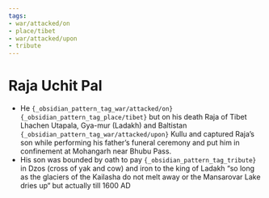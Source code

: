```yaml
---
tags:
- war/attacked/on
- place/tibet
- war/attacked/upon
- tribute
---
```

   
# Raja Uchit Pal   
* He `{_obsidian_pattern_tag_war/attacked/on}` `{_obsidian_pattern_tag_place/tibet}` but on his death Raja of Tibet Lhachen Utapala, Gya-mur (Ladakh) and Baltistan `{_obsidian_pattern_tag_war/attacked/upon}` Kullu and captured Raja’s son while performing his father’s funeral ceremony and put him in confinement at Mohangarh near Bhubu Pass.   
* His son was bounded by oath to pay `{_obsidian_pattern_tag_tribute}` in Dzos (cross of yak and cow) and iron to the king of Ladakh “so long as the glaciers of the Kailasha do not melt away or the Mansarovar Lake dries up“ but actually till 1600 AD